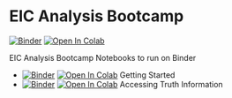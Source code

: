 # EIC Analysis Bootcamp

[![Binder](https://mybinder.org/badge_logo.svg)](https://mybinder.org/v2/gh/eic/python-analysis-bootcamp/main) [![Open In Colab](https://colab.research.google.com/assets/colab-badge.svg)](https://colab.research.google.com/github/eic/python-analysis-bootcamp/)

EIC Analysis Bootcamp Notebooks to run on Binder

- [![Binder](https://mybinder.org/badge_logo.svg)](https://mybinder.org/v2/gh/eic/python-analysis-bootcamp/main/Getting%20Started.ipynb) [![Open In Colab](https://colab.research.google.com/assets/colab-badge.svg)](https://colab.research.google.com/github/eic/python-analysis-bootcamp/Getting%20Started.ipynb) Getting Started
- [![Binder](https://mybinder.org/badge_logo.svg)](https://mybinder.org/v2/gh/eic/python-analysis-bootcamp/main/Accessing%20Truth%20Information.ipynb) [![Open In Colab](https://colab.research.google.com/assets/colab-badge.svg)](https://colab.research.google.com/github/eic/python-analysis-bootcamp/Accessing%20Truth%20Information.ipynb) Accessing Truth Information
